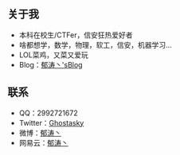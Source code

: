 ## 关于我
-  本科在校生/CTFer，信安狂热爱好者
-  啥都想学，数学，物理，软工，信安，机器学习...
-  LOL菜鸡，又菜又爱玩
-  Blog：[郁涛丶'sBlog](https://ghostasky.github.io/)
## 联系
-   QQ：2992721672
-   Twitter：[Ghostasky](https://twitter.com/ghostasky)
-   微博：[郁涛丶](https://weibo.com/Ghostasky)
-   网易云：[郁涛丶](https://music.163.com/#/user/home?id=439790351)
